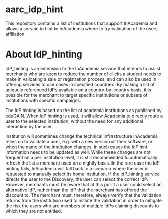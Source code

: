 # aarc_idp_hint
This repository contains a list of institutions that support InAcademia and allows a servcie to hint to InAcademia where to try validation of the users affiliation

# About IdP_hinting 
IdP_hinting is an extension to the InAcademia service that intends to assist merchants who are keen to reduce the number of clicks a student needs to make in validating a sale or registration process, and can also be used in offering services to use cases in specified countries. By making a list of uniquely referenced IdPs available on a country-by-country basis, it is possible for the merchant to target specific institutions or subsets of institutions with specific campaigns.

The IdP hinting is based on the list of academia institutions as published by eduGAIN. When IdP hinting is used, it will allow Academia to directly route a user to the selected institution, without the need for any additional interaction by the user.

Institution will sometimes change the technical infrastructure InAcademia relies on to validate a user, e.g. with a new version of their software, or when the name of the institution changes. In such cases the IdP hint information needs to be updated as well. While these changes are not frequent on a per institution level, it is still recommended to automatically refresh the list a merchant used on a nightly basis. In the rare case the IdP hinting fails, InAcademia will fall back to a scenario where the user is requested to manually select its home institution. If the IdP_hinting service directs the user to the Discovery, the user can select the correct IdP. However, merchants must be aware that at this point a user could select an alternative IdP, rather than the IdP that the merchant has offered the discount to. The merchant must, therefore, always verify that the validation returns from the institution used to initiate the validation in order to mitigate the risk the users who are members of multiple IdPs claiming discounts to which they are not entitled.
